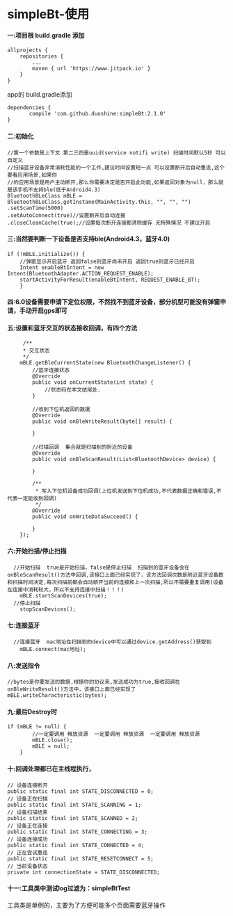 # simpleBt-使用
#### 一:项目根 build.gradle 添加

	allprojects {
		repositories {
			...
			maven { url 'https://www.jitpack.io' }
		}
	}
app的 build.gradle添加

	dependencies {
	       compile 'com.github.duoshine:simpleBt:2.1.0'
	}


#### 二:初始化
    //第一个参数是上下文 第二三四是uuid(service notifi write) 扫描时间默认5秒 可以自定义  
    //扫描蓝牙设备非常消耗性能的一个工作,建议时间设置短一点 可以设置断开后自动重连,这个要看应用场景,如果你
    //的应用场景是用户主动断开,那么你需要决定是否开启此功能,如果返回对象为null，那么就是该手机不支持ble(低于Android4.3)
    BluetoothBLeClass mBLE = BluetoothBLeClass.getInstane(MainActivity.this, "", "", "")
    .setScanTime(5000)
    .setAutoConnect(true)//设置断开后自动连接
    .closeCleanCache(true);//设置每次断开连接都清除缓存 无特殊情况 不建议开启
#### 三:当然要判断一下设备是否支持ble(Android4.3，蓝牙4.0)
    if (!mBLE.initialize()) {
        //弹窗显示开启蓝牙 返回false则蓝牙尚未开启 返回true则蓝牙已经开启
        Intent enableBtIntent = new Intent(BluetoothAdapter.ACTION_REQUEST_ENABLE);
        startActivityForResult(enableBtIntent, REQUEST_ENABLE_BT);
        }
#### 四:6.0设备需要申请下定位权限，不然找不到蓝牙设备，部分机型可能没有弹窗申请，手动开启gps即可
#### 五:设置和蓝牙交互的状态接收回调，有四个方法
    	 /**
         * 交互状态
         */
        mBLE.getBleCurrentState(new BluetoothChangeListener() {
            //蓝牙连接状态
            @Override
            public void onCurrentState(int state) {
            	//状态码在本文结尾处.
            }

            //收到下位机返回的数据
            @Override
            public void onBleWriteResult(byte[] result) {

            }

            //扫描回调  集合就是扫描到的附近的设备
            @Override
            public void onBleScanResult(List<BluetoothDevice> device) {
            
            }

            /**
             * 写入下位机设备成功回调(上位机发送到下位机成功,不代表数据正确和错误,不代表一定能收到回调)
             */
            @Override
            public void onWriteDataSucceed() {

            }
        });
#### 六:开始扫描/停止扫描
      //开始扫描  true是开始扫描，false是停止扫描  扫描到的蓝牙设备会在onBleScanResult()方法中回调,该接口上面已经实现了，该方法回调次数是附近蓝牙设备数和扫描时间决定,每次扫描前都会自动断开当前的连接和上一次扫描,所以不需要重复调用(设备在连接中消耗较大，所以不支持连接中扫描！！！)
        mBLE.startScanDevices(true);
      //停止扫描
        stopScanDevices();
#### 七:连接蓝牙
      //连接蓝牙  mac地址在扫描到的device中可以通过device.getAddress()获取到
        mBLE.connect(mac地址);
#### 八:发送指令
    //bytes是你要发送的数据,根据你的协议来,发送成功为true,接收回调在onBleWriteResult()方法中，该接口上面已经实现了
    mBLE.writeCharacteristic(bytes);
#### 九:最后Destroy时
    if (mBLE != null) {
            //一定要调用 释放资源  一定要调用 释放资源  一定要调用 释放资源
            mBLE.close();
            mBLE = null;
        }
#### 十:回调处理都已在主线程执行，
    // 设备连接断开
    public static final int STATE_DISCONNECTED = 0;
    // 设备正在扫描
    public static final int STATE_SCANNING = 1;
    // 设备扫描结束
    public static final int STATE_SCANNED = 2;
    // 设备正在连接
    public static final int STATE_CONNECTING = 3;
    // 设备连接成功
    public static final int STATE_CONNECTED = 4;
    // 正在尝试重连
    public static final int STATE_RESETCONNECT = 5;
    // 当前设备状态
    private int connectionState = STATE_DISCONNECTED;

#### 十一:工具类中测试log过滤为：simpleBtTest
工具类是单例的，主要为了方便可能多个页面需要蓝牙操作









